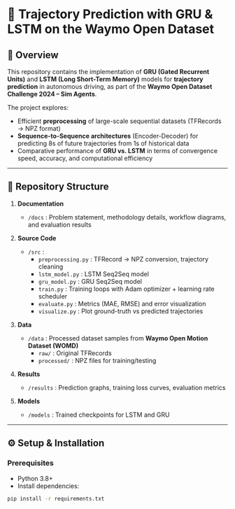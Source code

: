 # 🚗 Trajectory Prediction with GRU & LSTM on the Waymo Open Dataset

## 📌 Overview
This repository contains the implementation of **GRU (Gated Recurrent Units)** and **LSTM (Long Short-Term Memory)** models for **trajectory prediction** in autonomous driving, as part of the **Waymo Open Dataset Challenge 2024 – Sim Agents**.

The project explores:
- Efficient **preprocessing** of large-scale sequential datasets (TFRecords → NPZ format)  
- **Sequence-to-Sequence architectures** (Encoder-Decoder) for predicting 8s of future trajectories from 1s of historical data  
- Comparative performance of **GRU vs. LSTM** in terms of convergence speed, accuracy, and computational efficiency  

---

## 📂 Repository Structure

1. **Documentation**
   - `/docs` : Problem statement, methodology details, workflow diagrams, and evaluation results  

2. **Source Code**
   - `/src` :
     - `preprocessing.py` : TFRecord → NPZ conversion, trajectory cleaning  
     - `lstm_model.py` : LSTM Seq2Seq model  
     - `gru_model.py` : GRU Seq2Seq model  
     - `train.py` : Training loops with Adam optimizer + learning rate scheduler  
     - `evaluate.py` : Metrics (MAE, RMSE) and error visualization  
     - `visualize.py` : Plot ground-truth vs predicted trajectories  

3. **Data**
   - `/data` : Processed dataset samples from **Waymo Open Motion Dataset (WOMD)**  
     - `raw/` : Original TFRecords  
     - `processed/` : NPZ files for training/testing  

4. **Results**
   - `/results` : Prediction graphs, training loss curves, evaluation metrics  

5. **Models**
   - `/models` : Trained checkpoints for LSTM and GRU  

---

## ⚙️ Setup & Installation

### Prerequisites
- Python 3.8+  
- Install dependencies:
```bash
pip install -r requirements.txt
